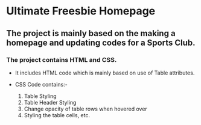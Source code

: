# Ultimate Freesbie Homepage




## The project is mainly based on the making a homepage and updating codes for a Sports Club.



### The project contains HTML and CSS.
- It includes HTML code which is mainly based on use of Table attributes.

- CSS Code contains:-
  1. Table Styling
  2. Table Header Styling
  3. Change opacity of table rows when hovered over
  4. Styling the table cells, etc.
   
   
   
